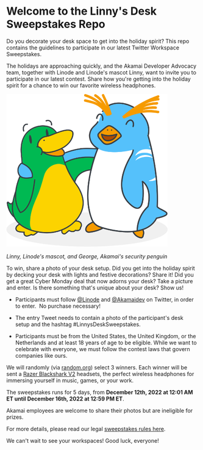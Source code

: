 
# Welcome to the Linny's Desk Sweepstakes Repo

Do you decorate your desk space to get into the holiday spirit? This repo contains the guidelines to participate in our latest Twitter Workspace Sweepstakes. 

The holidays are approaching quickly, and the Akamai Developer Advocacy team, together with Linode and Linode's mascot Linny, want to invite you to participate in our latest contest. Share how you're getting into the holiday spirit for a chance to win our favorite wireless headphones.


<img src="https://github.com/Akamai-Community/Linnys-Desk-Sweepstakes/blob/main/assets/img/Linny%20and%20George.png" height="400"/>

*Linny, Linode's mascot, and George, Akamai's security penguin*

To win, share a photo of your desk setup. Did you get into the holiday spirit by decking your desk with lights and festive decorations? Share it! Did you get a great Cyber Monday deal that now adorns your desk? Take a picture and enter. Is there something that's unique about your desk? Show us!

-   Participants must follow [@Linode](https://twitter.com/linode) and [@Akamaidev](https://twitter.com/akamaidev) on Twitter, in order to enter.  No purchase necessary!

-   The entry Tweet needs to contain a photo of the participant's desk setup and the hashtag #LinnysDeskSweepstakes.

-   Participants must be from the United States, the United Kingdom, or the Netherlands and at least 18 years of age to be eligible. While we want to celebrate with everyone, we must follow the contest laws that govern companies like ours.

We will randomly (via [random.org](https://www.random.org/)) select 3 winners. Each winner will be sent a [Razer Blackshark V2](https://www.razer.com/gaming-headsets/razer-blackshark-v2-pro) headsets, the perfect wireless headphones for immersing yourself in music, games, or your work.

The sweepstakes runs for 5 days, from **December 12th, 2022 at 12:01 AM ET until December 16th, 2022 at 12:59 PM ET**.

Akamai employees are welcome to share their photos but are ineligible for prizes.

For more details, please read our legal [sweepstakes rules here](https://github.com/Akamai-Community/Linnys-Desk-Sweepstakes/blob/main/terms-and-conditions.md).

We can't wait to see your workspaces! Good luck, everyone!
